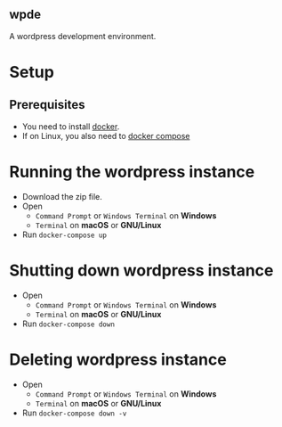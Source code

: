 wpde
----

A wordpress development environment.


# Setup
## Prerequisites
- You need to install [docker](https://www.docker.com/products/docker-desktop).
- If on Linux, you also need to [docker compose](https://docs.docker.com/compose/install/)

# Running the wordpress instance
- Download the zip file.
- Open
    - `Command Prompt` or `Windows Terminal` on **Windows**
    - `Terminal` on **macOS** or **GNU/Linux**
- Run `docker-compose up`

# Shutting down wordpress instance
- Open
    - `Command Prompt` or `Windows Terminal` on **Windows**
    - `Terminal` on **macOS** or **GNU/Linux**
- Run `docker-compose down`

# Deleting wordpress instance
- Open
    - `Command Prompt` or `Windows Terminal` on **Windows**
    - `Terminal` on **macOS** or **GNU/Linux**
- Run `docker-compose down -v`
